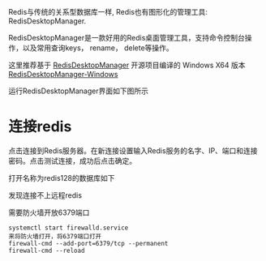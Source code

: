 Redis与传统的关系型数据库一样, Redis也有图形化的管理工具: RedisDesktopManager.

RedisDesktopManager是一款好用的Redis桌面管理工具，支持命令控制台操作，以及常用查询keys， rename， delete等操作。

这里推荐基于 [RedisDesktopManager](https://github.com/uglide/RedisDesktopManager) 开源项目编译的 Windows X64 版本[RedisDesktopManager-Windows](https://github.com/lework/RedisDesktopManager-Windows)

运行RedisDesktopManager界面如下图所示

# 连接redis

点击连接到Redis服务器。在新连接设置输入Redis服务的名字、IP、端口和连接密码。点击测试连接，成功后点击确定。



打开名称为redis128的数据库如下



发现连接不上远程redis



需要防火墙开放6379端口

```
systemctl start firewalld.service
来将防火墙打开，将6379端口打开
firewall-cmd --add-port=6379/tcp --permanent
firewall-cmd --reload
```

